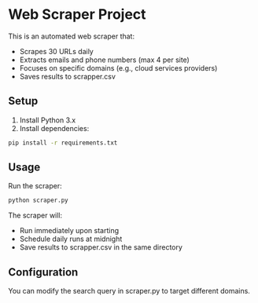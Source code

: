 # Web Scraper Project

This is an automated web scraper that:
- Scrapes 30 URLs daily
- Extracts emails and phone numbers (max 4 per site)
- Focuses on specific domains (e.g., cloud services providers)
- Saves results to scrapper.csv

## Setup
1. Install Python 3.x
2. Install dependencies:
```bash
pip install -r requirements.txt
```

## Usage
Run the scraper:
```bash
python scraper.py
```

The scraper will:
- Run immediately upon starting
- Schedule daily runs at midnight
- Save results to scrapper.csv in the same directory

## Configuration
You can modify the search query in scraper.py to target different domains.
